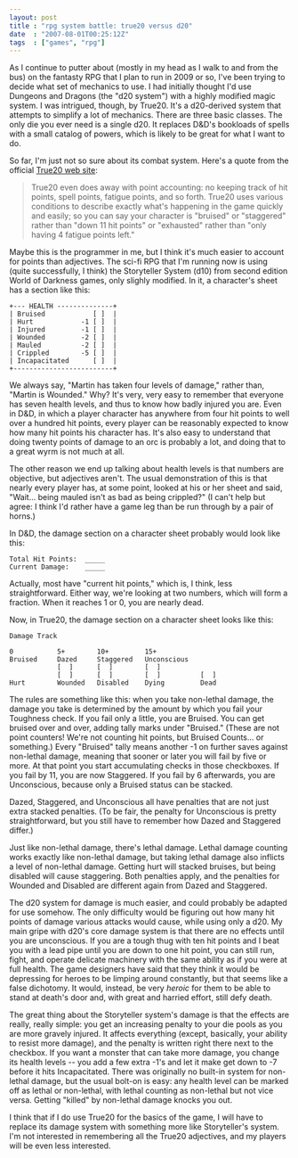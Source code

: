 ```yaml
---
layout: post
title : "rpg system battle: true20 versus d20"
date  : "2007-08-01T00:25:12Z"
tags  : ["games", "rpg"]
---
```

As I continue to putter about (mostly in my head as I walk to and from the bus)
on the fantasty RPG that I plan to run in 2009 or so, I've been trying to
decide what set of mechanics to use.  I had initially thought I'd use Dungeons
and Dragons (the "d20 system") with a highly modified magic system.  I was
intrigued, though, by True20.  It's a d20-derived system that attempts to
simplify a lot of mechanics.  There are three basic classes.  The only die you
ever need is a single d20.  It replaces D&D's bookloads of spells with a small
catalog of powers, which is likely to be great for what I want to do.

So far, I'm just not so sure about its combat system.  Here's a quote from the
official [True20 web site](http://true20.com/about.php):

> True20 even does away with point accounting: no keeping track of hit points,
> spell points, fatigue points, and so forth. True20 uses various conditions to
> describe exactly what's happening in the game quickly and easily; so you can
> say your character is "bruised" or "staggered" rather than "down 11 hit
> points" or "exhausted" rather than "only having 4 fatigue points left."

Maybe this is the programmer in me, but I think it's much easier to account for
points than adjectives.  The sci-fi RPG that I'm running now is using (quite
successfully, I think) the Storyteller System (d10) from second edition World
of Darkness games, only slighly modified.  In it, a character's sheet has a
section like this:

    +--- HEALTH --------------+
    | Bruised            [ ]  |
    | Hurt            -1 [ ]  |
    | Injured         -1 [ ]  |
    | Wounded         -2 [ ]  |
    | Mauled          -2 [ ]  |
    | Crippled        -5 [ ]  |
    | Incapacitated      [ ]  |
    +-------------------------+

We always say, "Martin has taken four levels of damage," rather than, "Martin
is Wounded."  Why?  It's very, very easy to remember that everyone has seven
health levels, and thus to know how badly injured you are.  Even in D&D, in
which a player character has anywhere from four hit points to well over a
hundred hit points, every player can be reasonably expected to know how many
hit points his character has.  It's also easy to understand that doing twenty
points of damage to an orc is probably a lot, and doing that to a great wyrm is
not much at all.

The other reason we end up talking about health levels is that numbers are
objective, but adjectives aren't.  The usual demonstration of this is that
nearly every player has, at some point, looked at his or her sheet and said,
"Wait... being mauled isn't as bad as being crippled?"  (I can't help but
agree:  I think I'd rather have a game leg than be run through by a pair of
horns.)

In D&D, the damage section on a character sheet probably would look like this:

    Total Hit Points:  _____
    Current Damage:    _____

Actually, most have "current hit points," which is, I think, less
straightforward.  Either way, we're looking at two numbers, which will form a
fraction.  When it reaches 1 or 0, you are nearly dead.

Now, in True20, the damage section on a character sheet looks like this:

    Damage Track

    0           5+        10+         15+
    Bruised     Dazed     Staggered   Unconscious
                [  ]      [  ]        [  ]
                [  ]      [  ]        [  ]          [  ]
    Hurt        Wounded   Disabled    Dying         Dead

The rules are something like this:  when you take non-lethal damage, the damage
you take is determined by the amount by which you fail your Toughness check.
If you fail only a little, you are Bruised.  You can get bruised over and over,
adding tally marks under "Bruised."  (These are not point counters!  We're not
counting hit points, but Bruised Counts... or something.)  Every "Bruised"
tally means another -1 on further saves against non-lethal damage, meaning that
sooner or later you will fail by five or more.  At that point you start
accumulating checks in those checkboxes.  If you fail by 11, you are now
Staggered.  If you fail by 6 afterwards, you are Unconscious, because only a
Bruised status can be stacked.

Dazed, Staggered, and Unconscious all have penalties that are not just extra
stacked penalties.  (To be fair, the penalty for Unconscious is pretty
straightforward, but you still have to remember how Dazed and Staggered
differ.)

Just like non-lethal damage, there's lethal damage.  Lethal damage counting
works exactly like non-lethal damage, but taking lethal damage also inflicts
a level of non-lethal damage.  Getting hurt will stacked bruises, but being
disabled will cause staggering.  Both penalties apply, and the penalties for
Wounded and Disabled are different again from Dazed and Staggered.

The d20 system for damage is much easier, and could probably be adapted for use
somehow.  The only difficulty would be figuring out how many hit points of
damage various attacks would cause, while using only a d20.  My main gripe with
d20's core damage system is that there are no effects until you are
unconscious.  If you are a tough thug with ten hit points and I beat you with a
lead pipe until you are down to one hit point, you can still run, fight, and
operate delicate machinery with the same ability as if you were at full health.
The game designers have said that they think it would be depressing for heroes
to be limping around constantly, but that seems like a false dichotomy.  It
would, instead, be very *heroic* for them to be able to stand at death's door
and, with great and harried effort, still defy death.

The great thing about the Storyteller system's damage is that the effects are
really, really simple: you get an increasing penalty to your die pools as you
are more gravely injured.  It affects everything (except, basically, your
ability to resist more damage), and the penalty is written right there next to
the checkbox.  If you want a monster that can take more damage, you change its
health levels -- you add a few extra -1's and let it make get down to -7 before
it hits Incapacitated.  There was originally no built-in system for non-lethal
damage, but the usual bolt-on is easy:  any health level can be marked off as
lethal or non-lethal, with lethal counting as non-lethal but not vice versa.
Getting "killed" by non-lethal damage knocks you out.

I think that if I do use True20 for the basics of the game, I will have to
replace its damage system with something more like Storyteller's system.  I'm
not interested in remembering all the True20 adjectives, and my players will be
even less interested.

